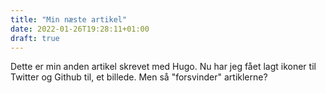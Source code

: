 ```yaml
---
title: "Min næste artikel"
date: 2022-01-26T19:28:11+01:00
draft: true
---
```


Dette er min anden artikel skrevet med Hugo. Nu har jeg fået lagt ikoner til Twitter og Github til, et billede. Men så "forsvinder" artiklerne?